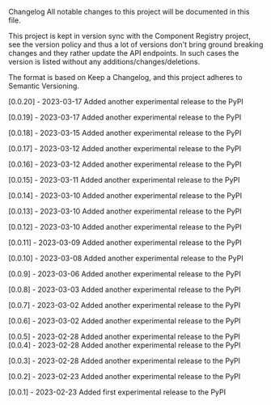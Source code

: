 Changelog
All notable changes to this project will be documented in this file.

This project is kept in version sync with the Component Registry project, see the version policy and thus a lot of versions don't bring ground breaking changes and they rather update the API endpoints. In such cases the version is listed without any additions/changes/deletions.

The format is based on Keep a Changelog, and this project adheres to Semantic Versioning.

[0.0.20] - 2023-03-17
Added
another experimental release to the PyPI

[0.0.19] - 2023-03-17
Added
another experimental release to the PyPI

[0.0.18] - 2023-03-15
Added
another experimental release to the PyPI

[0.0.17] - 2023-03-12
Added
another experimental release to the PyPI

[0.0.16] - 2023-03-12
Added
another experimental release to the PyPI

[0.0.15] - 2023-03-11
Added
another experimental release to the PyPI

[0.0.14] - 2023-03-10
Added
another experimental release to the PyPI

[0.0.13] - 2023-03-10
Added
another experimental release to the PyPI

[0.0.12] - 2023-03-10
Added
another experimental release to the PyPI

[0.0.11] - 2023-03-09
Added
another experimental release to the PyPI

[0.0.10] - 2023-03-08
Added
another experimental release to the PyPI

[0.0.9] - 2023-03-06
Added
another experimental release to the PyPI

[0.0.8] - 2023-03-03
Added
another experimental release to the PyPI

[0.0.7] - 2023-03-02
Added
another experimental release to the PyPI

[0.0.6] - 2023-03-02
Added
another experimental release to the PyPI

[0.0.5] - 2023-02-28
Added
another experimental release to the PyPI
[0.0.4] - 2023-02-28
Added
another experimental release to the PyPI

[0.0.3] - 2023-02-28
Added
another experimental release to the PyPI

[0.0.2] - 2023-02-23
Added
another experimental release to the PyPI

[0.0.1] - 2023-02-23
Added
first experimental release to the PyPI
